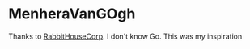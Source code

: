 # MenheraVanGOgh

Thanks to [RabbitHouseCorp](https://github.com/RabbitHouseCorp/tokamak). I don't know Go. This was my inspiration
